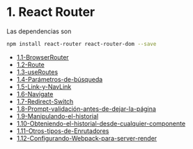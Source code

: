 # 1. React Router

Las dependencias son

``` bash
npm install react-router react-router-dom --save
```



[comment]:STARTING_GENERATED_TOC

* [1.1-BrowserRouter](<./content/1.1-BrowserRouter.md>)
* [1.2-Route](<./content/1.2-Route.md>)
* [1.3-useRoutes](<./content/1.3-useRoutes.md>)
* [1.4-Parámetros-de-búsqueda](<./content/1.4-Parámetros-de-búsqueda.md>)
* [1.5-Link-y-NavLink](<./content/1.5-Link-y-NavLink.md>)
* [1.6-Navigate](<./content/1.6-Navigate.md>)
* [1.7-Redirect-Switch](<./content/1.7-Redirect-Switch.md>)
* [1.8-Prompt-validación-antes-de-dejar-la-página](<./content/1.8-Prompt-validación-antes-de-dejar-la-página.md>)
* [1.9-Manipulando-el-historial](<./content/1.9-Manipulando-el-historial.md>)
* [1.10-Obteniendo-el-historial-desde-cualquier-componente](<./content/1.10-Obteniendo-el-historial-desde-cualquier-componente.md>)
* [1.11-Otros-tipos-de-Enrutadores](<./content/1.11-Otros-tipos-de-Enrutadores.md>)
* [1.12-Configurando-Webpack-para-server-render](<./content/1.12-Configurando-Webpack-para-server-render.md>)

[comment]:ENDING_GENERATED_TOC